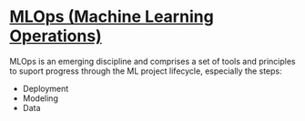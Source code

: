 # [MLOps (Machine Learning Operations)](https://github.com/liniribeiro/machine_learning/wiki/MLOps)

MLOps is an emerging discipline and comprises a set of tools and principles to suport progress through the ML project lifecycle, especially the  steps:
- Deployment
- Modeling
- Data

